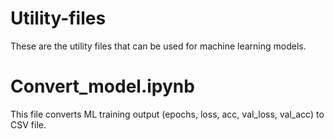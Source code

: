 # Utility-files
These are the utility files that can be used for machine learning models.

# Convert_model.ipynb
This file converts ML training output (epochs, loss, acc, val_loss, val_acc) to CSV file.
